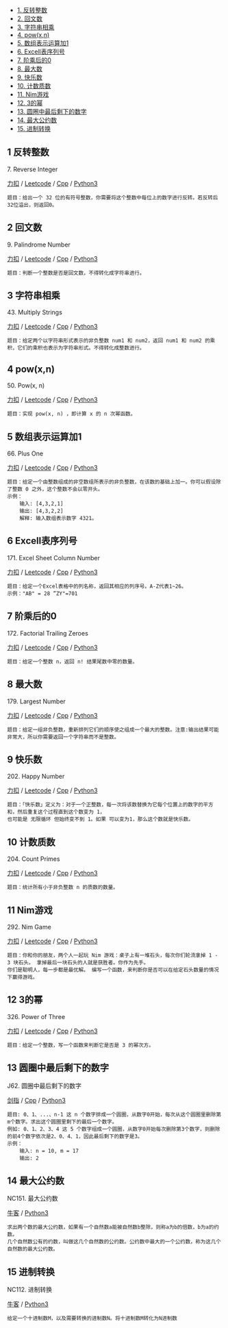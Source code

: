 <!-- GFM-TOC -->
* [1. 反转整数](#1-反转整数)
* [2. 回文数](#2-回文数)
* [3. 字符串相乘](#3-字符串相乘)
* [4. pow(x,n)](#4-pow(x,n))
* [5. 数组表示运算加1](#5-数组表示运算加1)
* [6. Excell表序列号](#6-Excell表序列号)
* [7. 阶乘后的0](#7-阶乘后的0)
* [8. 最大数](#8-最大数)
* [9. 快乐数](#9-快乐数)
* [10. 计数质数](#10-计数质数)
* [11. Nim游戏](#11-Nim游戏)
* [12. 3的幂](#12-3的幂)
* [13. 圆圈中最后剩下的数字](#13-圆圈中最后剩下的数字)
* [14. 最大公约数](#14-最大公约数)
* [15. 进制转换](#15-进制转换)
 
<!-- GFM-TOC -->

## 1 反转整数
7\. Reverse Integer

[力扣](https://leetcode-cn.com/problems/reverse-integer/) / [Leetcode](https://leetcode.com/problems/reverse-integer/) / [Cpp](../algo_09_math/L7.cpp) / [Python3](../python-algorithm/algo_09_math/L7.py)
```
题目：给出一个 32 位的有符号整数，你需要将这个整数中每位上的数字进行反转。若反转后32位溢出，则返回0。
```

## 2 回文数
9\. Palindrome Number

[力扣](https://leetcode-cn.com/problems/palindrome-number/) / [Leetcode](https://leetcode.com/problems/palindrome-number/) / [Cpp](../algo_09_math/L9.cpp) / [Python3](../python-algorithm/algo_09_math/L9.py)
```
题目：判断一个整数是否是回文数，不得转化成字符串进行。
```

## 3 字符串相乘
43\. Multiply Strings

[力扣](https://leetcode-cn.com/problems/multiply-strings/) / [Leetcode](https://leetcode.com/problems/multiply-strings/) / [Cpp](../algo_09_math/L43.cpp) / [Python3](../python-algorithm/algo_09_math/L43.py)
```
题目：给定两个以字符串形式表示的非负整数 num1 和 num2，返回 num1 和 num2 的乘积，它们的乘积也表示为字符串形式。不得转化成整数进行。
```

## 4 pow(x,n)
50\. Pow(x, n)

[力扣](https://leetcode-cn.com/problems/powx-n/) / [Leetcode](https://leetcode.com/problems/powx-n/) / [Cpp](../algo_09_math/L50-m.cpp) / [Python3](../python-algorithm/algo_09_math/L50-m.py)
```
题目：实现 pow(x, n) ，即计算 x 的 n 次幂函数。
```

## 5 数组表示运算加1
66\. Plus One

[力扣](https://leetcode-cn.com/problems/plus-one/) / [Leetcode](https://leetcode.com/problems/plus-one/) / [Cpp](../algo_09_math/L66.cpp) / [Python3](../python-algorithm/algo_09_math/L66.py)
```
题目：给定一个由整数组成的非空数组所表示的非负整数，在该数的基础上加一。你可以假设除了整数 0 之外，这个整数不会以零开头。
示例：
    输入: [4,3,2,1]
    输出: [4,3,2,2]
    解释: 输入数组表示数字 4321。
```


## 6 Excell表序列号
171\. Excel Sheet Column Number

[力扣](https://leetcode-cn.com/problems/excel-sheet-column-number/) / [Leetcode](https://leetcode.com/problems/excel-sheet-column-number/) / [Cpp](../algo_09_math/L171.cpp) / [Python3](../python-algorithm/algo_09_math/L171.py)
```
题目：给定一个Excel表格中的列名称，返回其相应的列序号。A-Z代表1~26。
示例："AB" = 28 ”ZY"=701
```


## 7 阶乘后的0
172\. Factorial Trailing Zeroes

[力扣](https://leetcode-cn.com/problems/factorial-trailing-zeroes/) / [Leetcode](https://leetcode.com/problems/factorial-trailing-zeroes/) / [Cpp](../algo_09_math/L172-m.cpp) / [Python3](../python-algorithm/algo_09_math/L172-m.py)
```
题目：给定一个整数 n，返回 n! 结果尾数中零的数量。
```

## 8 最大数  
179\. Largest Number

[力扣](https://leetcode-cn.com/problems/largest-number/) / [Leetcode](https://leetcode.com/problems/largest-number/) / [Cpp](../algo_09_math/L179-m.cpp) / [Python3](../python-algorithm/algo_09_math/L179-m.py)
```
题目：给定一组非负整数，重新排列它们的顺序使之组成一个最大的整数。注意:输出结果可能非常大，所以你需要返回一个字符串而不是整数。
```

## 9 快乐数
202\. Happy Number

[力扣](https://leetcode-cn.com/problems/happy-number/) / [Leetcode](https://leetcode.com/problems/happy-number/) / [Cpp](../algo_09_math/L202.cpp) / [Python3](../python-algorithm/algo_09_math/L202.py)
```
题目：「快乐数」定义为：对于一个正整数，每一次将该数替换为它每个位置上的数字的平方和，然后重复这个过程直到这个数变为 1，
也可能是 无限循环 但始终变不到 1。如果 可以变为1，那么这个数就是快乐数。
```

## 10 计数质数
204\. Count Primes

[力扣](https://leetcode-cn.com/problems/count-primes/) / [Leetcode](https://leetcode.com/problems/count-primes/) / [Cpp](../algo_09_math/L204.cpp) / [Python3](../python-algorithm/algo_09_math/L204.py)
```
题目：统计所有小于非负整数 n 的质数的数量。
```

## 11 Nim游戏
292\. Nim Game

[力扣](https://leetcode-cn.com/problems/nim-game/) / [Leetcode](https://leetcode.com/problems/nim-game/) / [Cpp](../algo_09_math/L292.cpp) / [Python3](../python-algorithm/algo_09_math/L292.py)
```
题目：你和你的朋友，两个人一起玩 Nim 游戏：桌子上有一堆石头，每次你们轮流拿掉 1 - 3 块石头。 拿掉最后一块石头的人就是获胜者。你作为先手。
你们是聪明人，每一步都是最优解。 编写一个函数，来判断你是否可以在给定石头数量的情况下赢得游戏。
```

## 12 3的幂
326\. Power of Three

[力扣](https://leetcode-cn.com/problems/power-of-three/) / [Leetcode](https://leetcode.com/problems/power-of-three/) / [Cpp](../algo_09_math/L326.cpp) / [Python3](../python-algorithm/algo_09_math/L326.py)
```
题目：给定一个整数，写一个函数来判断它是否是 3 的幂次方。
```

## 13 圆圈中最后剩下的数字
J62\. 圆圈中最后剩下的数字

[剑指](https://leetcode-cn.com/problems/yuan-quan-zhong-zui-hou-sheng-xia-de-shu-zi-lcof/)  / [Cpp](../algo_09_math/J62.cpp) / [Python3](../python-algorithm/algo_09_math/J62.py)
```
题目: 0、1、...、n-1 这 n 个数字排成一个圆圈，从数字0开始，每次从这个圆圈里删除第m个数字。求出这个圆圈里剩下的最后一个数字。
例如: 0、1、2、3、4 这 5 个数字组成一个圆圈，从数字0开始每次删除第3个数字，则删除的前4个数字依次是2、0、4、1，因此最后剩下的数字是3。
示例：
    输入: n = 10, m = 17
    输出: 2
```
## 14 最大公约数
NC151\. 最大公约数  

[牛客](https://www.nowcoder.com/practice/cf4091ca75ca47958182dae85369c82c?tpId=188&&tqId=38574&rp=1&ru=/activity/oj&qru=/ta/job-code-high-week/question-ranking) / [Python3](../python-algorithm/algo_09_math/NC151求最大公约数.py)
```
求出两个数的最大公约数，如果有一个自然数a能被自然数b整除，则称a为b的倍数，b为a的约数。
几个自然数公有的约数，叫做这几个自然数的公约数。公约数中最大的一个公约数，称为这几个自然数的最大公约数。
```

## 15 进制转换
NC112\. 进制转换  

[牛客](https://www.nowcoder.com/practice/2cc32b88fff94d7e8fd458b8c7b25ec1?tpId=188&&tqId=38624&rp=1&ru=/activity/oj&qru=/ta/job-code-high-week/question-ranking) / [Python3](../python-algorithm/algo_09_math/NC112进制转换.py)
```
给定一个十进制数M，以及需要转换的进制数N。将十进制数M转化为N进制数
```
